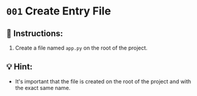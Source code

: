 # `001` Create Entry File

## 📝 Instructions:

1. Create a file named `app.py` on the root of the project.

## 💡 Hint:

+ It's important that the file is created on the root of the project and with the exact same name.